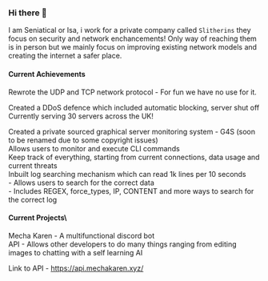 ### Hi there 👋
I am Seniatical or Isa, i work for a private company called `Slitherins` they focus on security and network enchancements! Only way of reaching them is in person but we mainly focus on improving existing network models and creating the internet a safer place.

#### Current Achievements
Rewrote the UDP and TCP network protocol - For fun we have no use for it.

Created a DDoS defence which included automatic blocking, server shut off\
  Currently serving 30 servers across the UK!

Created a private sourced graphical server monitoring system - G4S (soon to be renamed due to some copyright issues)\
  Allows users to monitor and execute CLI commands\
  Keep track of everything, starting from current connections, data usage and current threats\
  Inbuilt log searching mechanism which can read 1k lines per 10 seconds\
    - Allows users to search for the correct data\
    - Includes REGEX, force_types, IP, CONTENT and more ways to search for the correct log

#### Current Projects\
Mecha Karen - A multifunctional discord bot\
API - Allows other developers to do many things ranging from editing images to chatting with a self learning AI

Link to API - https://api.mechakaren.xyz/
